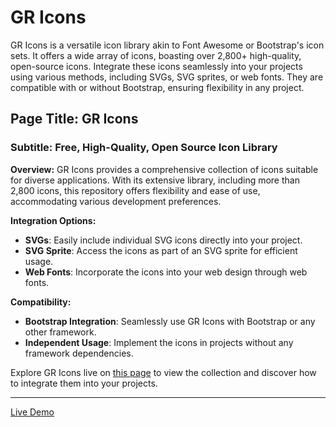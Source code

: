 # GR Icons

GR Icons is a versatile icon library akin to Font Awesome or Bootstrap's icon sets. It offers a wide array of icons, boasting over 2,800+ high-quality, open-source icons. Integrate these icons seamlessly into your projects using various methods, including SVGs, SVG sprites, or web fonts. They are compatible with or without Bootstrap, ensuring flexibility in any project.

## Page Title: GR Icons

### Subtitle: Free, High-Quality, Open Source Icon Library

**Overview:**
GR Icons provides a comprehensive collection of icons suitable for diverse applications. With its extensive library, including more than 2,800 icons, this repository offers flexibility and ease of use, accommodating various development preferences.

**Integration Options:**

- **SVGs**: Easily include individual SVG icons directly into your project.
- **SVG Sprite**: Access the icons as part of an SVG sprite for efficient usage.
- **Web Fonts**: Incorporate the icons into your web design through web fonts.

**Compatibility:**

- **Bootstrap Integration**: Seamlessly use GR Icons with Bootstrap or any other framework.
- **Independent Usage**: Implement the icons in projects without any framework dependencies.

Explore GR Icons live on [this page](https://md-golamrabbani.github.io/gr_icons/) to view the collection and discover how to integrate them into your projects.

---

[Live Demo](https://md-golamrabbani.github.io/gr_icons/)
